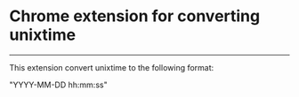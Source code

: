 # Chrome extension for converting unixtime

***

This extension convert unixtime to the following format:

"YYYY-MM-DD hh:mm:ss"